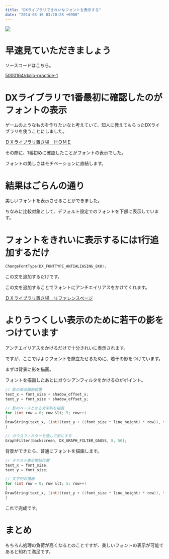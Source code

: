 ```yaml
---
title: "DXライブラリできれいなフォントを表示する"
date: "2014-03-16 03:20:28 +0900"
---
```


![](/images/2014/3/16/dxlib-practice-1-1.png)

# 早速見ていただきましょう

ソースコードはこちら。

[5000164/dxlib-practice-1](https://github.com/5000164/dxlib-practice-1)

# DXライブラリで1番最初に確認したのがフォントの表示

ゲームのようなものを作りたいなと考えていて、知人に教えてもらったDXライブラリを使うことにしました。

[ＤＸライブラリ置き場　ＨＯＭＥ](http://homepage2.nifty.com/natupaji/DxLib/index.html)

その際に、1番初めに確認したことがフォントの表示でした。

フォントの美しさはモチベーションに直結します。

# 結果はごらんの通り

美しいフォントを表示させることができました。

ちなみに比較対象として、デフォルト設定でのフォントを下部に表示しています。

# フォントをきれいに表示するには1行追加するだけ

```c++
ChangeFontType(DX_FONTTYPE_ANTIALIASING_8X8);
```

この文を追加するだけです。

この文を追加することでフォントにアンチエイリアスをかけてくれます。

[ＤＸライブラリ置き場　リファレンスページ](http://homepage2.nifty.com/natupaji/DxLib/function/dxfunc_graph2.html#R17N24)

# よりうつくしい表示のために若干の影をつけています

アンチエイリアスをかけるだけで十分きれいに表示されます。

ですが、ここではよりフォントを際立たせるために、若干の影をつけています。

まずは背景に影を描画。

フォントを描画したあとにガウシアンフィルタをかけるのがポイント。

```c++
// 影の表示開始位置
text_x = font_size + shadow_offset_x;
text_y = font_size + shadow_offset_y;

// 影のベースとなる文字列を描画
for (int row = 0; row &lt; 5; row++)
{
DrawString(text_x, (int)(text_y + ((font_size * line_height) * row)), text[row], shadow_color_dx);
}

// ガウスフィルターを施して影にする
GraphFilter(backscreen, DX_GRAPH_FILTER_GAUSS, 8, 50);
```

背景ができたら、普通にフォントを描画します。

```c++
// テキスト表示開始位置
text_x = font_size;
text_y = font_size;

// 文字列の描画
for (int row = 0; row &lt; 5; row++)
{
DrawString(text_x, (int)(text_y + ((font_size * line_height) * row)), text[row], font_color_dx);
}
```

これで完成です。

# まとめ

もちろん処理の負荷が高くなるとのことですが、美しいフォントの表示が可能であると知れて満足です。
